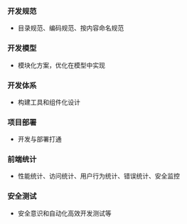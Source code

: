 <!--
 * @Author: your name
 * @Date: 2021-06-08 16:42:30
 * @LastEditTime: 2021-06-08 16:47:08
 * @LastEditors: Please set LastEditors
 * @Description: In User Settings Edit
 * @FilePath: \docsify\docs\web_front\前端架构项.md
-->

### 开发规范

- 目录规范、编码规范、按内容命名规范

### 开发模型

- 模块化方案，优化在模型中实现

### 开发体系

- 构建工具和组件化设计

### 项目部署

- 开发与部署打通

### 前端统计

- 性能统计、访问统计、用户行为统计、错误统计、安全监控

### 安全测试

- 安全意识和自动化高效开发测试等